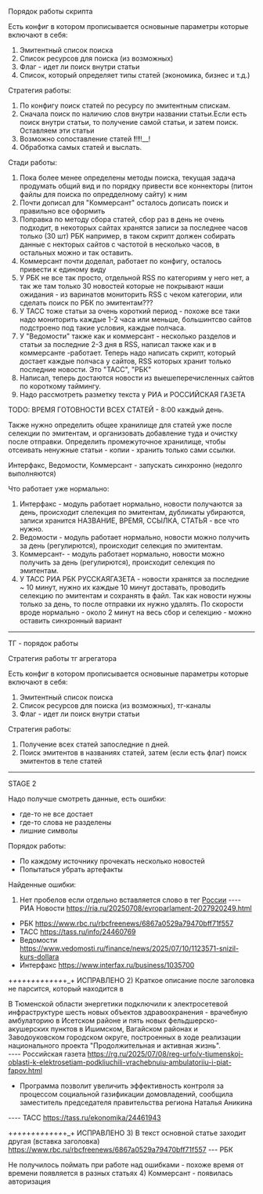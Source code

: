 Порядок работы скрипта

Есть конфиг в котором прописывается основыные параметры которые включают в себя:
1) Эмитентный список поиска
2) Список ресурсов для поиска (из возможных)
3) Флаг - идет ли поиск внутри статьи
4) Список, который определяет типы статей (экономика, бизнес и т.д.)


Стратегия работы:
1) По конфигу поиск статей по ресурсу по эмитентным спискам.
2) Сначала поиск по наличию слов внутри названии статьи.Если есть поиск внутри статьи, то получение самой статьи, и затем поиск. Оставляем эти статьи
3) Возможно сопоставление статей __!__!__!__!__!
4) Обработка самых статей и выслать.


Стади  работы: 
1) Пока более менее определены методы поиска, текущая задача продумать общий вид  и по порядку привести все коннекторы (питон файлы для поиска по опредделному сайту) к ним 
2) Почти дописал для "Коммерсант" осталось дописать поиск и правильно все оформить
3) Поправка по методу сбора статей, сбор раз в день не очень подходит, в 
некоторых сайтах хранятся записи за последнее часов только (30 шт) РБК например, в таком скрипт должен собирать данные с некторых сайтов с частотой в несколько часов, в остальных можно и так оставить.
4) Коммерсант почти доделал, работает по конфигу, осталось привести к единому виду
5) У РБК не все так просто, отдельной RSS по категориям у него нет, а так же там только 30 новостей которые не покрывают наши ожидания - из варинатов мониторить RSS с чеком категории, или сделать поиск по РБК по эмитентам???
6) У ТАСС тоже статьи за очень короткий период - похоже все таки надо мониторить каждые 1-2 часа или меньше, большинтсво сайтов подстроено под такие условия, каждые полчаса.
7) У "Ведомости" также как и коммерсант - несколько разделов и статьи за последние 2-3 дня в RSS, написал также как и в коммерсанте -работает. Теперь надо написать скрипт, который достает каждые полчаса у сайтов, RSS которых хранит только последние новости. Это "ТАСС", "РБК"
8) Написал, теперь достаются новости из выешеперечисленных сайтов по короткому таймингу. 
9) Надо рассмотреть разметку текста у РИА и РОССИЙСКАЯ ГАЗЕТА

TODO:
ВРЕМЯ ГОТОВНОСТИ ВСЕХ СТАТЕЙ - 8:00 каждый день.


Также нужно  определить общее хранилище для статей уже после селекции по эмитентам, и организовать добавление туда и очистку после отправки.
Определить промежуточное хранилище, чтобы отсеивать ненужные статьи - копии - хранить только сами ссылки.


Интерфакс, Ведомости, Коммерсант - запускать синхронно (недолго выполняются)


Что работает уже нормально:
1) Интерфакс - модуль работает нормально, новости получаются за день, происходит слелекция по эмитентам, дубликаты убираются, записи хранится НАЗВАНИЕ, ВРЕМЯ, ССЫЛКА, СТАТЬЯ - все что нужно. 
2) Ведомости - модуль работает нормально, новости можно получить за день (регулирются), происходит селекция по эмитентам.
3) Коммерсант- - модуль работает нормально, новости можно получить за день (регулирются), происходит селекция по эмитентам.
4) У ТАСС РИА РБК РУССКАЯГАЗЕТА - новости хранятся за последние ~ 10 минут, нужно их каждые 10 минут доставать, проводить селекцию по эмитентам и сохранять в файл. Так как новости нужны только за день, то после отправки их нужно удалять. 
По скорости вроде нормально - около 2 минут на весь сбор и селекцию - можно оставить синхронный вариант
________________________________________________________

ТГ - порядок работы

Стратегия работы тг агрегатора

Есть конфиг в котором прописывается основыные параметры которые включают в себя:
1) Эмитентный список поиска
2) Список ресурсов для поиска (из возможных), тг-каналы
3) Флаг - идет ли поиск внутри статьи


Стратегия работы:
1) Получение всех статей запоследние n дней.
2) Поиск эмитентов в названиях статей, затем (если есть флаг) поиск эмитентов в теле статей

________________________________________________________
STAGE 2

Надо получше смотреть данные, есть ошибки:
 - где-то не все достает
 - где-то слова не разделены
 - лишние символы

Порядок работы: 
 - По каждому источнику прочекать несколько новостей
 - Попытаться убрать артефакты



Найденные ошибки:
 1) Нет пробелов если отдельно вставляется слово в тег
<a href="/location_rossiyskaya-federatsiya/" target="_blank" data-auto="true">России</a> ---- РИА Новости https://ria.ru/20250708/evroparlament-2027920249.html
 + РБК https://www.rbc.ru/rbcfreenews/6867a0529a79470bff71f557
 + ТАСС https://tass.ru/info/24460769
 + Ведомости https://www.vedomosti.ru/finance/news/2025/07/10/1123571-snizil-kurs-dollara
 + Интерфакс https://www.interfax.ru/business/1035700

 +_+_+_+_+_+_+_+_+_+_+_+_+_+ ИСПРАВЛЕНО
 2) Краткое описание после заголовка не парсится, который находится в <div class="PageArticleContent_lead__l9TkG commonArticle_zoom__SDMjc">В Тюменской области энергетики подключили к электросетевой инфраструктуре шесть новых объектов здравоохранения - врачебную амбулаторию в Исетском районе и пять новых фельдшерско-акушерских пунктов в Ишимском, Вагайском районах и Заводоуковском городском округе, построенных в ходе реализации национального проекта "Продолжительная и активная жизнь".</div> ---- Российская газета https://rg.ru/2025/07/08/reg-urfo/v-tiumenskoj-oblasti-k-elektrosetiam-podkliuchili-vrachebnuiu-ambulatoriiu-i-piat-fapov.html
 + <div class="NewsHeader_lead__PbGDx">Программа позволит увеличить эффективность контроля за процессом социальной газификации домовладений, сообщила заместитель председателя правительства региона Наталья Аникина</div>
  ---- ТАСС https://tass.ru/ekonomika/24461943

   +_+_+_+_+_+_+_+_+_+_+_+_+_+ ИСПРАВЛЕНО
  3) В текст основной статье заходит другая (вставка заголовка)
  https://www.rbc.ru/rbcfreenews/6867a0529a79470bff71f557 --- РБК

  Не получилось поймать при работе над ошибками - похоже время от времени появляется в разных статьях
  4) Коммерсант - появилась авторизация

